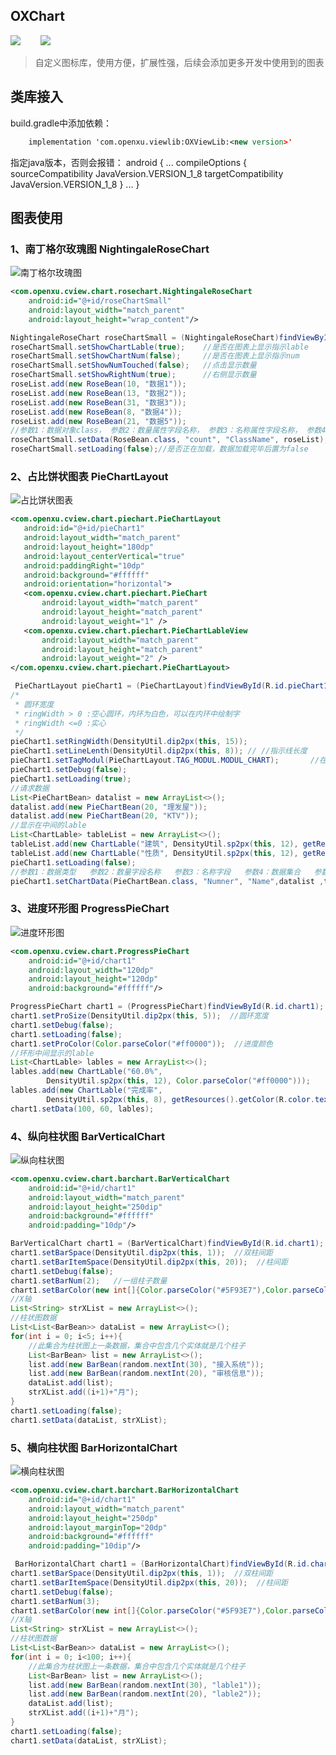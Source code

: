 
## OXChart

[![](https://img.shields.io/badge/license-Apache%202-blue.svg)](https://www.apache.org/licenses/LICENSE-2.0)
&emsp;&emsp;[![](https://img.shields.io/badge/version-1.0.2-yellow.svg)](https://bintray.com/oxo1/maven/OXViewLib/1.0.2)


> 自定义图标库，使用方便，扩展性强，后续会添加更多开发中使用到的图表


## 类库接入

build.gradle中添加依赖：

```xml
    implementation 'com.openxu.viewlib:OXViewLib:<new version>'
```

指定java版本，否则会报错：
android {
    ...
    compileOptions {
        sourceCompatibility JavaVersion.VERSION_1_8
        targetCompatibility JavaVersion.VERSION_1_8
    }
    ...
}

## 图表使用


### 1、南丁格尔玫瑰图 NightingaleRoseChart

![](readmePic/pic1.gif "南丁格尔玫瑰图")
```xml
<com.openxu.cview.chart.rosechart.NightingaleRoseChart
    android:id="@+id/roseChartSmall"
    android:layout_width="match_parent"
    android:layout_height="wrap_content"/>
```

```Java
NightingaleRoseChart roseChartSmall = (NightingaleRoseChart)findViewById(R.id.roseChartSmall);
roseChartSmall.setShowChartLable(true);    //是否在图表上显示指示lable
roseChartSmall.setShowChartNum(false);     //是否在图表上显示指示num
roseChartSmall.setShowNumTouched(false);   //点击显示数量
roseChartSmall.setShowRightNum(true);      //右侧显示数量
roseList.add(new RoseBean(10, "数据1"));
roseList.add(new RoseBean(13, "数据2"));
roseList.add(new RoseBean(31, "数据3"));
roseList.add(new RoseBean(8, "数据4"));
roseList.add(new RoseBean(21, "数据5"));
//参数1：数据对象class， 参数2：数量属性字段名称， 参数3：名称属性字段名称， 参数4：数据集合
roseChartSmall.setData(RoseBean.class, "count", "ClassName", roseList);
roseChartSmall.setLoading(false);//是否正在加载，数据加载完毕后置为false
```

### 2、占比饼状图表 PieChartLayout

![](readmePic/pic2.gif "占比饼状图表")

```xml
<com.openxu.cview.chart.piechart.PieChartLayout
   android:id="@+id/pieChart1"
   android:layout_width="match_parent"
   android:layout_height="180dp"
   android:layout_centerVertical="true"
   android:paddingRight="10dp"
   android:background="#ffffff"
   android:orientation="horizontal">
   <com.openxu.cview.chart.piechart.PieChart
       android:layout_width="match_parent"
       android:layout_height="match_parent"
       android:layout_weight="1" />
   <com.openxu.cview.chart.piechart.PieChartLableView
       android:layout_width="match_parent"
       android:layout_height="match_parent"
       android:layout_weight="2" />
</com.openxu.cview.chart.piechart.PieChartLayout>
```

```Java
 PieChartLayout pieChart1 = (PieChartLayout)findViewById(R.id.pieChart1);
/*
 * 圆环宽度
 * ringWidth > 0 :空心圆环，内环为白色，可以在内环中绘制字
 * ringWidth <=0 :实心
 */
pieChart1.setRingWidth(DensityUtil.dip2px(this, 15));
pieChart1.setLineLenth(DensityUtil.dip2px(this, 8)); // //指示线长度
pieChart1.setTagModul(PieChartLayout.TAG_MODUL.MODUL_CHART);       //在扇形图上显示tag
pieChart1.setDebug(false);
pieChart1.setLoading(true);
//请求数据
List<PieChartBean> datalist = new ArrayList<>();
datalist.add(new PieChartBean(20, "理发屋"));
datalist.add(new PieChartBean(20, "KTV"));
//显示在中间的lable
List<ChartLable> tableList = new ArrayList<>();
tableList.add(new ChartLable("建筑", DensityUtil.sp2px(this, 12), getResources().getColor(R.color.text_color_light_gray)));
tableList.add(new ChartLable("性质", DensityUtil.sp2px(this, 12), getResources().getColor(R.color.text_color_light_gray)));
pieChart1.setLoading(false);
//参数1：数据类型   参数2：数量字段名称   参数3：名称字段   参数4：数据集合   参数5:lable集合
pieChart1.setChartData(PieChartBean.class, "Numner", "Name",datalist ,tableList);
```

### 3、进度环形图 ProgressPieChart

![](readmePic/pic3.gif "进度环形图")

```xml
<com.openxu.cview.chart.ProgressPieChart
    android:id="@+id/chart1"
    android:layout_width="120dp"
    android:layout_height="120dp"
    android:background="#ffffff"/>
```

```Java
ProgressPieChart chart1 = (ProgressPieChart)findViewById(R.id.chart1);
chart1.setProSize(DensityUtil.dip2px(this, 5));  //圆环宽度
chart1.setDebug(false);
chart1.setLoading(false);
chart1.setProColor(Color.parseColor("#ff0000"));  //进度颜色
//环形中间显示的lable
List<ChartLable> lables = new ArrayList<>();
lables.add(new ChartLable("60.0%",
        DensityUtil.sp2px(this, 12), Color.parseColor("#ff0000")));
lables.add(new ChartLable("完成率",
        DensityUtil.sp2px(this, 8), getResources().getColor(R.color.text_color_light_gray)));
chart1.setData(100, 60, lables);
```

### 4、纵向柱状图 BarVerticalChart

![](readmePic/pic4.gif "纵向柱状图")

```xml
<com.openxu.cview.chart.barchart.BarVerticalChart
    android:id="@+id/chart1"
    android:layout_width="match_parent"
    android:layout_height="250dip"
    android:background="#ffffff"
    android:padding="10dp"/>
```

```Java
BarVerticalChart chart1 = (BarVerticalChart)findViewById(R.id.chart1);
chart1.setBarSpace(DensityUtil.dip2px(this, 1));  //双柱间距
chart1.setBarItemSpace(DensityUtil.dip2px(this, 20));  //柱间距
chart1.setDebug(false);
chart1.setBarNum(2);   //一组柱子数量
chart1.setBarColor(new int[]{Color.parseColor("#5F93E7"),Color.parseColor("#F28D02")});
//X轴
List<String> strXList = new ArrayList<>();
//柱状图数据
List<List<BarBean>> dataList = new ArrayList<>();
for(int i = 0; i<5; i++){
    //此集合为柱状图上一条数据，集合中包含几个实体就是几个柱子
    List<BarBean> list = new ArrayList<>();
    list.add(new BarBean(random.nextInt(30), "接入系统"));
    list.add(new BarBean(random.nextInt(20), "审核信息"));
    dataList.add(list);
    strXList.add((i+1)+"月");
}
chart1.setLoading(false);
chart1.setData(dataList, strXList);
```

### 5、横向柱状图 BarHorizontalChart

![](readmePic/pic5.gif "横向柱状图")

```xml
<com.openxu.cview.chart.barchart.BarHorizontalChart
    android:id="@+id/chart1"
    android:layout_width="match_parent"
    android:layout_height="250dp"
    android:layout_marginTop="20dp"
    android:background="#ffffff"
    android:padding="10dip"/>
```

```Java
 BarHorizontalChart chart1 = (BarHorizontalChart)findViewById(R.id.chart1);
chart1.setBarSpace(DensityUtil.dip2px(this, 1));  //双柱间距
chart1.setBarItemSpace(DensityUtil.dip2px(this, 20));  //柱间距
chart1.setDebug(false);
chart1.setBarNum(3);
chart1.setBarColor(new int[]{Color.parseColor("#5F93E7"),Color.parseColor("#F28D02")});
//X轴
List<String> strXList = new ArrayList<>();
//柱状图数据
List<List<BarBean>> dataList = new ArrayList<>();
for(int i = 0; i<100; i++){
    //此集合为柱状图上一条数据，集合中包含几个实体就是几个柱子
    List<BarBean> list = new ArrayList<>();
    list.add(new BarBean(random.nextInt(30), "lable1"));
    list.add(new BarBean(random.nextInt(20), "lable2"));
    dataList.add(list);
    strXList.add((i+1)+"月");
}
chart1.setLoading(false);
chart1.setData(dataList, strXList);
```